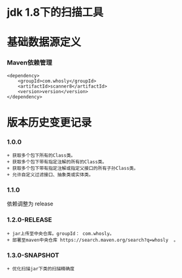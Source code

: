 # jdk 1.8下的扫描工具

# 基础数据源定义
### **Maven依赖管理**
```
<dependency>
    <groupId>com.whosly</groupId>
    <artifactId>scanner8</artifactId>
    <version>version</version>
</dependency>
```
   
  
# 版本历史变更记录
### 1.0.0
    + 获取多个包下所有的Class类。
    + 获取多个包下带有指定注解的所有的Class类。
    + 获取多个包下带有指定注解或指定父接口的所有子孙Class类。
    + 允许自定义过滤接口、抽象类或实体类。

### 1.1.0
依赖调整为 release

###  1.2.0-RELEASE
    + jar上传至中央仓库。groupId： com.whosly。
    + 部署至maven中央仓库 https://search.maven.org/search?q=whosly  。

###  1.3.0-SNAPSHOT
    + 优化扫描jar下类的扫描精确度



